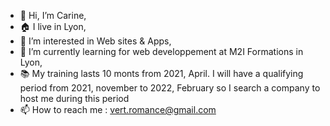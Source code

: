 - 👋 Hi, I’m Carine,
- 🏠 I live in Lyon,
- 👀 I’m interested in Web sites & Apps,
- 🌱 I’m currently learning for web developpement at M2I Formations in Lyon,
- 📚 My training lasts 10 monts from 2021, April.
     I will have a qualifying period from 2021, november to 2022, February
     so I search a company to host me during this period
- 📫 How to reach me : vert.romance@gmail.com
